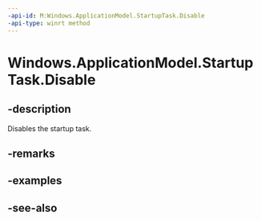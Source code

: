 ```yaml
---
-api-id: M:Windows.ApplicationModel.StartupTask.Disable
-api-type: winrt method
---
```


<!-- Method syntax
public void Disable()
-->

# Windows.ApplicationModel.StartupTask.Disable

## -description
Disables the startup task.

## -remarks

## -examples

## -see-also
